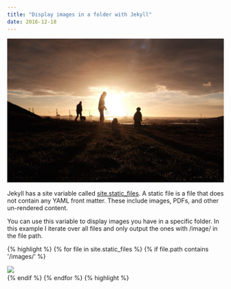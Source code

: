 ```yaml
---
title: "Display images in a folder with Jekyll"
date: 2016-12-18
---
```


![Up on the hill](/images/2016-12-13-the-hill.jpeg)

Jekyll has a site variable called [site.static_files](http://jekyllrb.com/docs/static-files/). A static file is a file that does not contain any YAML front matter. These include images, PDFs, and other un-rendered content.

You can use this variable to display images you have in a specific folder. In this example I iterate over all files and only output the ones with /image/ in the file path. 

{% highlight %}	
	{% for file in site.static_files %}
		{% if file.path contains '/images/' %}
			<div><img src="{{ file.path }}"/></div>
		{% endif %}
	{% endfor %}
{% highlight %}